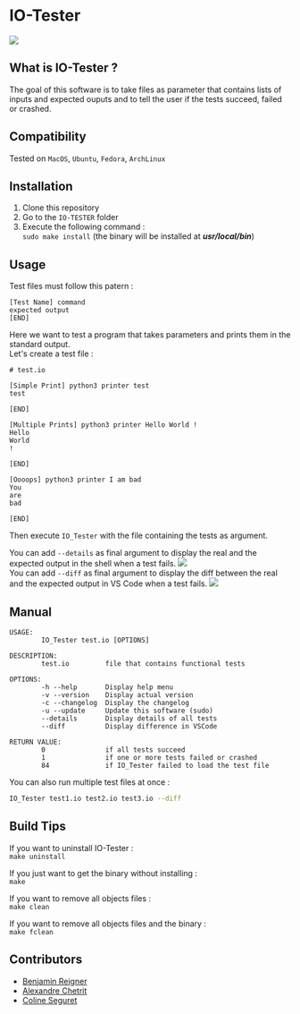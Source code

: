 # IO-Tester
<a href="https://github.com/tocola/IO-TESTER/releases/tag/v1.6.2"><img src="https://img.shields.io/badge/IO_Tester-v1.6.2-blue.svg"></a>

## What is IO-Tester ?

The goal of this software is to take files as parameter that contains lists of inputs and expected ouputs and to tell the user if the tests succeed, failed or crashed.

## Compatibility
Tested on `MacOS`, `Ubuntu`, `Fedora`, `ArchLinux`

## Installation

1. Clone this repository
2. Go to the ```IO-TESTER``` folder
3. Execute the following command :  
   ```sudo make install``` (the binary will be installed at ***usr/local/bin***)

## Usage

Test files must follow this patern :
```
[Test Name] command
expected output
[END]
```

Here we want to test a program that takes parameters and prints them in the standard output.  
Let's create a test file :

```
# test.io

[Simple Print] python3 printer test
test

[END]

[Multiple Prints] python3 printer Hello World !
Hello
World
!

[END]

[Oooops] python3 printer I am bad
You
are
bad

[END]
```

Then execute `IO_Tester` with the file containing the tests as argument.

You can add `--details` as final argument to display the real and the expected output in the shell when a test fails.
![](.github/example_details.png)   
You can add `--diff` as final argument to display the diff between the real and the expected output in VS Code when a test fails.
![](.github/example_diff.png)  

## Manual

```
USAGE:
        IO_Tester test.io [OPTIONS]

DESCRIPTION:
        test.io         file that contains functional tests

OPTIONS:
        -h --help       Display help menu
        -v --version    Display actual version
        -c --changelog  Display the changelog
        -u --update     Update this software (sudo)
        --details       Display details of all tests
        --diff          Display difference in VSCode

RETURN VALUE:
        0               if all tests succeed
        1               if one or more tests failed or crashed
        84              if IO_Tester failed to load the test file
```

You can also run multiple test files at once :
```sh
IO_Tester test1.io test2.io test3.io --diff
```

## Build Tips
If you want to uninstall IO-Tester :  
```make uninstall```


If you just want to get the binary without installing :  
```make```


If you want to remove all objects files :  
```make clean```


If you want to remove all objects files and the binary :  
```make fclean```



## Contributors

 - [Benjamin Reigner](https://github.com/Breigner01)
 - [Alexandre Chetrit](https://github.com/chetrit)
 - [Coline Seguret](https://github.com/Cleopha)
